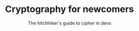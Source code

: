 ---
title: Cryptography for newcomers
subtitle: The hitchhiker's guide to cipher in devs
description: All the answers you always expected about cryptography, from scratch, for everyone
pinned: true
dates:
  - name: Connect.Tech
    place: Atlanta, GA
    date: 2018-10-18T13:20-0400
    url: http://connect.tech/
---
